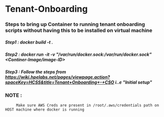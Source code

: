 # Tenant-Onboarding

### Steps to bring up Container to running tenant onboarding scripts without having this to be installed on virtual machine  

##### Step1 : docker build -t <image-name> .
##### Step2 : docker run -it -v "/var/run/docker.sock:/var/run/docker.sock" <Continer-Image/image-ID>
##### Step3 : Follow the steps from  https://wiki.hpelabs.net/pages/viewpage.action?spaceKey=HCSS&title=Tenant+Onboarding+-+CSO i..e "Initial setup"
 
 
 
 ### NOTE : 
         Make sure AWS Creds are present in /root/.aws/credentials path on HOST machine where docker is running
 
